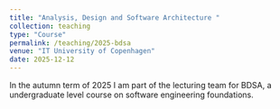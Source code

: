 ```yaml
---
title: "Analysis, Design and Software Architecture "
collection: teaching
type: "Course"
permalink: /teaching/2025-bdsa
venue: "IT University of Copenhagen"
date: 2025-12-12
---
```


In the autumn term of 2025 I am part of the lecturing team for BDSA, a undergraduate level course on software engineering foundations.

